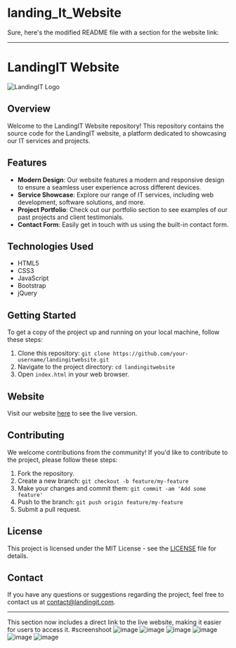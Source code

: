 ﻿# landing_It_Website


 Sure, here's the modified README file with a section for the website link:

---

# LandingIT Website

![LandingIT Logo](link/to/logo.png)

## Overview

Welcome to the LandingIT Website repository! This repository contains the source code for the LandingIT website, a platform dedicated to showcasing our IT services and projects.

## Features

- **Modern Design**: Our website features a modern and responsive design to ensure a seamless user experience across different devices.
- **Service Showcase**: Explore our range of IT services, including web development, software solutions, and more.
- **Project Portfolio**: Check out our portfolio section to see examples of our past projects and client testimonials.
- **Contact Form**: Easily get in touch with us using the built-in contact form.

## Technologies Used

- HTML5
- CSS3
- JavaScript
- Bootstrap
- jQuery

## Getting Started

To get a copy of the project up and running on your local machine, follow these steps:

1. Clone this repository: `git clone https://github.com/your-username/landingitwebsite.git`
2. Navigate to the project directory: `cd landingitwebsite`
3. Open `index.html` in your web browser.

## Website

Visit our website [here]([https://www.landingit.com](https://rohitdotrayakwar.github.io/Landing_it_website/)) to see the live version.

## Contributing

We welcome contributions from the community! If you'd like to contribute to the project, please follow these steps:

1. Fork the repository.
2. Create a new branch: `git checkout -b feature/my-feature`
3. Make your changes and commit them: `git commit -am 'Add some feature'`
4. Push to the branch: `git push origin feature/my-feature`
5. Submit a pull request.

## License

This project is licensed under the MIT License - see the [LICENSE](LICENSE) file for details.

## Contact

If you have any questions or suggestions regarding the project, feel free to contact us at [contact@landingit.com](mailto:rohitdotrayakwar@gmail.com).

---

This section now includes a direct link to the live website, making it easier for users to access it.
#screenshoot
![image](https://github.com/rohitdotrayakwar/Landing_it_website/assets/153349651/ddf20160-e769-4f6f-8187-9b3e0ba5fcc5)
![image](https://github.com/rohitdotrayakwar/Landing_it_website/assets/153349651/5d35644e-50ad-472a-b4f2-80d307f461ad)
![image](https://github.com/rohitdotrayakwar/Landing_it_website/assets/153349651/6c251edc-decb-4524-905b-7cc4738eaa60)
![image](https://github.com/rohitdotrayakwar/Landing_it_website/assets/153349651/f6264cb3-ce86-40d2-9ed9-a386816d9503)
![image](https://github.com/rohitdotrayakwar/Landing_it_website/assets/153349651/0e80f078-219c-4872-a37e-fbdcd70b4737)
![image](https://github.com/rohitdotrayakwar/Landing_it_website/assets/153349651/a92e0b98-fa40-455c-923b-2d57d747a47b)





